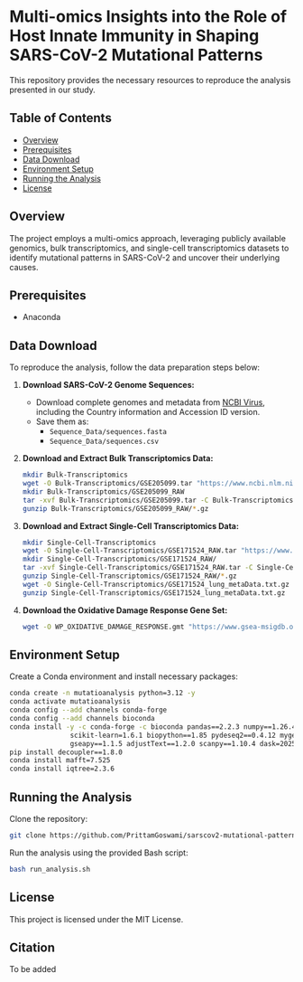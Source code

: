 # Multi-omics Insights into the Role of Host Innate Immunity in Shaping SARS-CoV-2 Mutational Patterns

This repository provides the necessary resources to reproduce the analysis presented in our study. 

## Table of Contents
- [Overview](#overview)
- [Prerequisites](#prerequisites)
- [Data Download](#data-download)
- [Environment Setup](#environment-setup)
- [Running the Analysis](#running-the-analysis)
- [License](#license)

## Overview
The project employs a multi-omics approach, leveraging publicly available genomics, bulk transcriptomics, and single-cell transcriptomics datasets to identify mutational patterns in SARS-CoV-2 and uncover their underlying causes.

## Prerequisites
- Anaconda

## Data Download
To reproduce the analysis, follow the data preparation steps below:

1. **Download SARS-CoV-2 Genome Sequences:**
   - Download complete genomes and metadata from [NCBI Virus](https://www.ncbi.nlm.nih.gov/labs/virus/vssi/#/virus?SeqType_s=Nucleotide&VirusLineage_ss=Severe%20acute%20respiratory%20syndrome%20coronavirus%202,%20taxid:2697049&QualNum_i=0&Completeness_s=complete&HostLineage_ss=Homo%20sapiens%20(human),%20taxid:9606), including the Country information and Accession ID version.
   - Save them as:
     - `Sequence_Data/sequences.fasta`
     - `Sequence_Data/sequences.csv`

2. **Download and Extract Bulk Transcriptomics Data:**
   ```bash
   mkdir Bulk-Transcriptomics
   wget -O Bulk-Transcriptomics/GSE205099.tar "https://www.ncbi.nlm.nih.gov/geo/download/?acc=GSE205099&format=file"
   mkdir Bulk-Transcriptomics/GSE205099_RAW
   tar -xvf Bulk-Transcriptomics/GSE205099.tar -C Bulk-Transcriptomics/GSE205099_RAW/
   gunzip Bulk-Transcriptomics/GSE205099_RAW/*.gz
   ```

3. **Download and Extract Single-Cell Transcriptomics Data:**
   ```bash
   mkdir Single-Cell-Transcriptomics
   wget -O Single-Cell-Transcriptomics/GSE171524_RAW.tar "https://www.ncbi.nlm.nih.gov/geo/download/?acc=GSE171524&format=file"
   mkdir Single-Cell-Transcriptomics/GSE171524_RAW/
   tar -xvf Single-Cell-Transcriptomics/GSE171524_RAW.tar -C Single-Cell-Transcriptomics/GSE171524_RAW/
   gunzip Single-Cell-Transcriptomics/GSE171524_RAW/*.gz
   wget -O Single-Cell-Transcriptomics/GSE171524_lung_metaData.txt.gz "https://ftp.ncbi.nlm.nih.gov/geo/series/GSE171nnn/GSE171524/suppl/GSE171524%5Flung%5FmetaData%2Etxt%2Egz"
   gunzip Single-Cell-Transcriptomics/GSE171524_lung_metaData.txt.gz
   ```

4. **Download the Oxidative Damage Response Gene Set:**
   ```bash
   wget -O WP_OXIDATIVE_DAMAGE_RESPONSE.gmt "https://www.gsea-msigdb.org/gsea/msigdb/human/download_geneset.jsp?geneSetName=WP_OXIDATIVE_DAMAGE_RESPONSE&fileType=gmt"
   ```

## Environment Setup
Create a Conda environment and install necessary packages:
```bash
conda create -n mutatioanalysis python=3.12 -y
conda activate mutatioanalysis
conda config --add channels conda-forge
conda config --add channels bioconda
conda install -y -c conda-forge -c bioconda pandas==2.2.3 numpy==1.26.4 matplotlib==3.10.1 seaborn==0.13.2 \
               scikit-learn=1.6.1 biopython==1.85 pydeseq2==0.4.12 mygene==3.1.0 numba==0.60.0 platformdirs==4.3.7 \
               gseapy==1.1.5 adjustText==1.2.0 scanpy==1.10.4 dask=2025.2.0 jupyterlab==4.3.5 logomaker==0.8.6 ipykernel==6.29.5
pip install decoupler==1.8.0
conda install mafft=7.525
conda install iqtree=2.3.6
```

## Running the Analysis
Clone the repository:
```bash
git clone https://github.com/PrittamGoswami/sarscov2-mutational-patterns.git
```
Run the analysis using the provided Bash script:
```bash
bash run_analysis.sh
```

## License
This project is licensed under the MIT License.

## Citation
To be added
